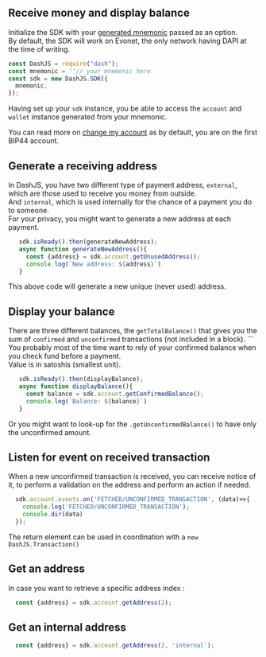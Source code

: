 ## Receive money and display balance

Initialize the SDK with your [generated mnemonic](/examples/generate-a-new-mnemonic) passed as an option.  
By default, the SDK will work on Evonet, the only network having DAPI at the time of writing.

```js
const DashJS = require("dash");
const mnemonic = ''// your mnemonic here.
const sdk = new DashJS.SDK({
  mnemonic,
});
```

Having set up your `sdk` instance, you be able to access the `account` and `wallet` instance generated from your mnemonic.

You can read more on [change my account](/examples/change-my-account) as by default, you are on the first BIP44 account. 


## Generate a receiving address

In DashJS, you have two different type of payment address, `external`, which are those used to receive you money from outside.   
And `internal`, which is used internally for the chance of a payment you do to someone.  
For your privacy, you might want to generate a new address at each payment.

```js
   sdk.isReady().then(generateNewAddress);
   async function generateNewAddress(){
     const {address} = sdk.account.getUnusedAddress();
     console.log(`New address: ${address}`)
   }
```

This above code will generate a new unique (never used) address. 

## Display your balance

There are three different balances, the `getTotalBalance()` that gives you the sum of `confirmed` and `unconfirmed` transactions (not included in a block). ```
You probably most of the time want to rely of your confirmed balance when you check fund before a payment.  
Value is in satoshis (smallest unit).

```js
   sdk.isReady().then(displayBalance);
   async function displayBalance(){
     const balance = sdk.account.getConfirmedBalance();
     console.log(`Balance: ${balance}`)
   }
```

Or you might want to look-up for the `.getUnconfirmedBalance()` to have only the unconfirmed amount. 

## Listen for event on received transaction 

When a new unconfirmed transaction is received, you can receive notice of it, to perform a validation on the address and perform an action if needed.   

```js
  sdk.account.events.on('FETCHED/UNCONFIRMED_TRANSACTION', (data)=>{
    console.log('FETCHED/UNCONFIRMED_TRANSACTION');
    console.dir(data)
  });
```

The return element can be used in coordination with a `new DashJS.Transaction()`

## Get an address 

In case you want to retrieve a specific address index : 

```js
  const {address} = sdk.account.getAddress(2);
```

## Get an internal address 

```js
  const {address} = sdk.account.getAddress(2, 'internal');
```
